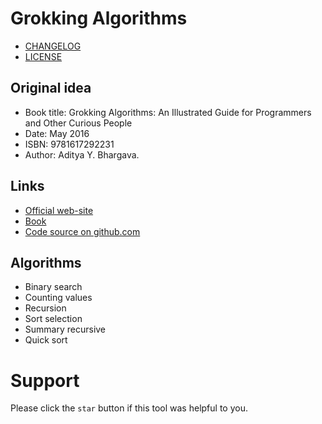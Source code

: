 # Grokking Algorithms

- [CHANGELOG](CHANGELOG.md)
- [LICENSE](LICENSE.md)

## Original idea
- Book title: Grokking Algorithms: An Illustrated Guide for Programmers and Other Curious People
- Date: May 2016
- ISBN: 9781617292231
- Author: Aditya Y. Bhargava.

## Links
- [Official web-site](http://adit.io/)
- [Book](https://www.manning.com/books/grokking-algorithms)
- [Code source on github.com](https://github.com/egonschiele/grokking_algorithms)

## Algorithms
- Binary search
- Counting values
- Recursion
- Sort selection
- Summary recursive
- Quick sort

# Support
Please click the `star` button if this tool was helpful to you.
